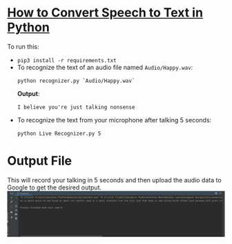 # [How to Convert Speech to Text in Python](https://www.thepythoncode.com/article/using-speech-recognition-to-convert-speech-to-text-python)
To run this:
- `pip3 install -r requirements.txt`
- To recognize the text of an audio file named `Audio/Happy.wav`:
    ```
    python recognizer.py `Audio/Happy.wav`
    ```
    **Output**:
    ```
    I believe you're just talking nonsense
    ```
- To recognize the text from your microphone after talking 5 seconds:
    ```
    python Live Recognizer.py 5
# Output File 
This will record your talking in 5 seconds and then upload the audio data to Google to get the desired output.
![Output File](https://github.com/PanduDcau/SinhalaNLP/blob/main/Speech%20To%20Text/Audio/Audio_text.png)
